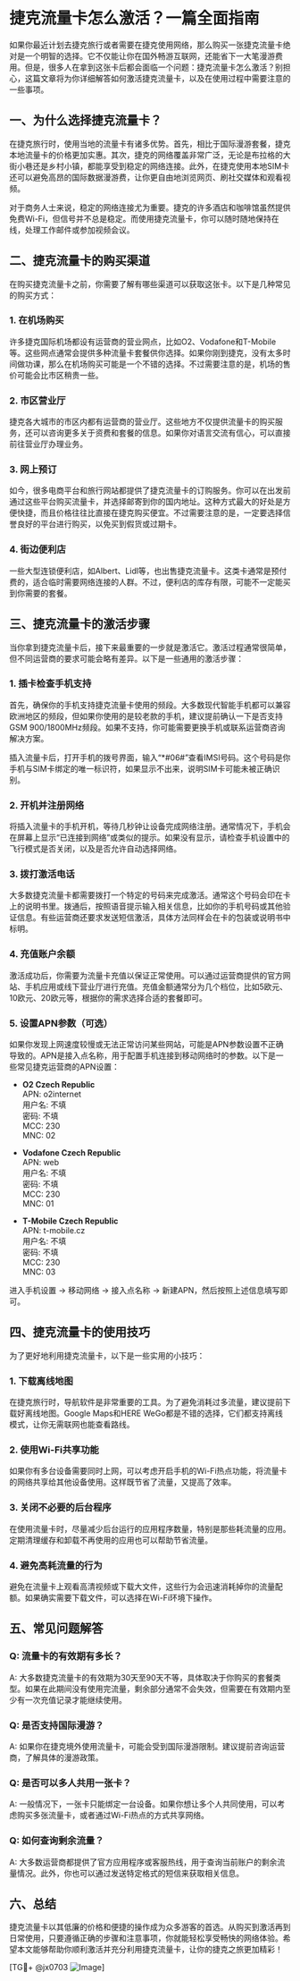 # 捷克流量卡怎么激活？一篇全面指南

如果你最近计划去捷克旅行或者需要在捷克使用网络，那么购买一张捷克流量卡绝对是一个明智的选择。它不仅能让你在国外畅游互联网，还能省下一大笔漫游费用。但是，很多人在拿到这张卡后都会面临一个问题：捷克流量卡怎么激活？别担心，这篇文章将为你详细解答如何激活捷克流量卡，以及在使用过程中需要注意的一些事项。

## 一、为什么选择捷克流量卡？

在捷克旅行时，使用当地的流量卡有诸多优势。首先，相比于国际漫游套餐，捷克本地流量卡的价格更加实惠。其次，捷克的网络覆盖非常广泛，无论是布拉格的大街小巷还是乡村小镇，都能享受到稳定的网络连接。此外，在捷克使用本地SIM卡还可以避免高昂的国际数据漫游费，让你更自由地浏览网页、刷社交媒体和观看视频。

对于商务人士来说，稳定的网络连接尤为重要。捷克的许多酒店和咖啡馆虽然提供免费Wi-Fi，但信号并不总是稳定。而使用捷克流量卡，你可以随时随地保持在线，处理工作邮件或参加视频会议。

## 二、捷克流量卡的购买渠道

在购买捷克流量卡之前，你需要了解有哪些渠道可以获取这张卡。以下是几种常见的购买方式：

### 1. 在机场购买

许多捷克国际机场都设有运营商的营业网点，比如O2、Vodafone和T-Mobile等。这些网点通常会提供多种流量卡套餐供你选择。如果你刚到捷克，没有太多时间做功课，那么在机场购买可能是一个不错的选择。不过需要注意的是，机场的售价可能会比市区稍贵一些。

### 2. 市区营业厅

捷克各大城市的市区内都有运营商的营业厅。这些地方不仅提供流量卡的购买服务，还可以咨询更多关于资费和套餐的信息。如果你对语言交流有信心，可以直接前往营业厅办理业务。

### 3. 网上预订

如今，很多电商平台和旅行网站都提供了捷克流量卡的订购服务。你可以在出发前通过这些平台购买流量卡，并选择邮寄到你的国内地址。这种方式最大的好处是方便快捷，而且价格往往比直接在捷克购买便宜。不过需要注意的是，一定要选择信誉良好的平台进行购买，以免买到假货或过期卡。

### 4. 街边便利店

一些大型连锁便利店，如Albert、Lidl等，也出售捷克流量卡。这类卡通常是预付费的，适合临时需要网络连接的人群。不过，便利店的库存有限，可能不一定能买到你需要的套餐。

## 三、捷克流量卡的激活步骤

当你拿到捷克流量卡后，接下来最重要的一步就是激活它。激活过程通常很简单，但不同运营商的要求可能会略有差异。以下是一些通用的激活步骤：

### 1. 插卡检查手机支持

首先，确保你的手机支持捷克流量卡使用的频段。大多数现代智能手机都可以兼容欧洲地区的频段，但如果你使用的是较老款的手机，建议提前确认一下是否支持GSM 900/1800MHz频段。如果不支持，你可能需要更换手机或联系运营商咨询解决方案。

插入流量卡后，打开手机的拨号界面，输入“*#06#”查看IMSI号码。这个号码是你手机与SIM卡绑定的唯一标识符，如果显示不出来，说明SIM卡可能未被正确识别。

### 2. 开机并注册网络

将插入流量卡的手机开机，等待几秒钟让设备完成网络注册。通常情况下，手机会在屏幕上显示“已连接到网络”或类似的提示。如果没有显示，请检查手机设置中的飞行模式是否关闭，以及是否允许自动选择网络。

### 3. 拨打激活电话

大多数捷克流量卡都需要拨打一个特定的号码来完成激活。通常这个号码会印在卡上的说明书里。拨通后，按照语音提示输入相关信息，比如你的手机号码或其他验证信息。有些运营商还要求发送短信激活，具体方法同样会在卡的包装或说明书中标明。

### 4. 充值账户余额

激活成功后，你需要为流量卡充值以保证正常使用。可以通过运营商提供的官方网站、手机应用或线下营业厅进行充值。充值金额通常分为几个档位，比如5欧元、10欧元、20欧元等，根据你的需求选择合适的套餐即可。

### 5. 设置APN参数（可选）

如果你发现上网速度较慢或无法正常访问某些网站，可能是APN参数设置不正确导致的。APN是接入点名称，用于配置手机连接到移动网络时的参数。以下是一些常见捷克运营商的APN设置：

- **O2 Czech Republic**  
  APN: o2internet  
  用户名: 不填  
  密码: 不填  
  MCC: 230  
  MNC: 02  

- **Vodafone Czech Republic**  
  APN: web  
  用户名: 不填  
  密码: 不填  
  MCC: 230  
  MNC: 01  

- **T-Mobile Czech Republic**  
  APN: t-mobile.cz  
  用户名: 不填  
  密码: 不填  
  MCC: 230  
  MNC: 03  

进入手机设置 -> 移动网络 -> 接入点名称 -> 新建APN，然后按照上述信息填写即可。

## 四、捷克流量卡的使用技巧

为了更好地利用捷克流量卡，以下是一些实用的小技巧：

### 1. 下载离线地图

在捷克旅行时，导航软件是非常重要的工具。为了避免消耗过多流量，建议提前下载好离线地图。Google Maps和HERE WeGo都是不错的选择，它们都支持离线模式，让你无需联网也能查看路线。

### 2. 使用Wi-Fi共享功能

如果你有多台设备需要同时上网，可以考虑开启手机的Wi-Fi热点功能，将流量卡的网络共享给其他设备使用。这样既节省了流量，又提高了效率。

### 3. 关闭不必要的后台程序

在使用流量卡时，尽量减少后台运行的应用程序数量，特别是那些耗流量的应用。定期清理缓存和卸载不再使用的应用也可以帮助节省流量。

### 4. 避免高耗流量的行为

避免在流量卡上观看高清视频或下载大文件，这些行为会迅速消耗掉你的流量配额。如果确实需要下载文件，可以选择在Wi-Fi环境下操作。

## 五、常见问题解答

### Q: 流量卡的有效期有多长？
A: 大多数捷克流量卡的有效期为30天至90天不等，具体取决于你购买的套餐类型。如果在此期间没有使用完流量，剩余部分通常不会失效，但需要在有效期内至少有一次充值记录才能继续使用。

### Q: 是否支持国际漫游？
A: 如果你在捷克境外使用流量卡，可能会受到国际漫游限制。建议提前咨询运营商，了解具体的漫游政策。

### Q: 是否可以多人共用一张卡？
A: 一般情况下，一张卡只能绑定一台设备。如果你想让多个人共同使用，可以考虑购买多张流量卡，或者通过Wi-Fi热点的方式共享网络。

### Q: 如何查询剩余流量？
A: 大多数运营商都提供了官方应用程序或客服热线，用于查询当前账户的剩余流量情况。此外，你也可以通过发送特定格式的短信来获取相关信息。

## 六、总结

捷克流量卡以其低廉的价格和便捷的操作成为众多游客的首选。从购买到激活再到日常使用，只要遵循正确的步骤和注意事项，你就能轻松享受畅快的网络体验。希望本文能够帮助你顺利激活并充分利用捷克流量卡，让你的捷克之旅更加精彩！

[TG💪+ @jx0703 ![Image](https://github.com/user-attachments/assets/dbca1d08-cadb-493c-b0ec-ad6f7a83f270)]